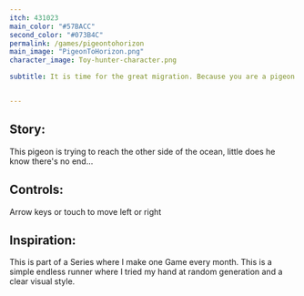 ```yaml
---
itch: 431023
main_color: "#57BACC" 
second_color: "#073B4C"
permalink: /games/pigeontohorizon
main_image: "PigeonToHorizon.png"
character_image: Toy-hunter-character.png

subtitle: It is time for the great migration. Because you are a pigeon and have never done such a thing, it is very difficult. Try to dodge all obsacles along the way.


---
```

## Story: 

This pigeon is trying to reach the other side of the ocean, little does he know there's no end... 

## Controls:

Arrow keys  or touch to move left or right

## Inspiration:

This is part of a Series where I make one Game every month. This is a simple endless runner where I tried my hand at random generation and a clear visual style.